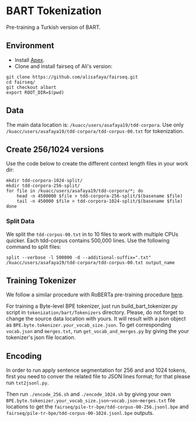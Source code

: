 # BART Tokenization

Pre-training a Turkish version of BART.

## Environment

- Install [Apex](https://github.com/NVIDIA/apex).
- Clone and install fairseq of Ali's version:

```
git clone https://github.com/alisafaya/fairseq.git
cd fairseq/
git checkout albart
export ROOT_DIR=$(pwd)
```

## Data

The main data location is: `/kuacc/users/asafaya19/tdd-corpora`. Use only `/kuacc/users/asafaya19/tdd-corpora/tdd-corpus-00.txt` for tokenization.

## Create 256/1024 versions
Use the code below to create the different context length files in your work dir:

```
mkdir tdd-corpora-1024-split/
mkdir tdd-corpora-256-split/
for file in /kuacc/users/asafaya19/tdd-corpora/*; do
    head -n 4500000 $file > tdd-corpora-256-split/$(basename $file)
    tail -n 450000 $file > tdd-corpora-1024-split/$(basename $file)
done
```

### Split Data

We split the `tdd-corpus-00.txt` in to 10 files to work with multiple CPUs quicker. Each tdd-corpus contains 500,000 lines. Use the following command to split files:
```
split --verbose -l 500000 -d --additional-suffix=".txt" /kuacc/users/asafaya19/tdd-corpora/tdd-corpus-00.txt output_name
```

## Training Tokenizer

We follow a similar procedure with RoBERTa pre-training procedure [here](https://github.com/facebookresearch/fairseq/blob/main/examples/roberta/README.pretraining.md).

For training a Byte-level BPE tokenizer, just run build_bart_tokenizer.py script in `tokenization/bart/Tokenizers` directory. Please, do not forget to change the source data location with yours. It will result with a json object as `BPE.byte.tokenizer.your_vocab_size.json`. To get corresponding `vocab.json` and `merges.txt`, run `get_vocab_and_merges.py` by giving the your tokenizer's json file location.

## Encoding
In order to run apply sentence segmentation for 256 and and 1024 tokens, first you need to conver the related file to JSON lines format; for that please run `txt2jsonl.py`.

Then run `./encode_256.sh` and `./encode_1024.sh` by giving your own `BPE.byte.tokenizer.your_vocab_size.json`-`vocab.json`-`merges.txt` file locations to get the `fairseq/pile-tr-bpe/tdd-corpus-00-256.jsonl.bpe` and `fairseq/pile-tr-bpe/tdd-corpus-00-1024.jsonl.bpe` outputs.










